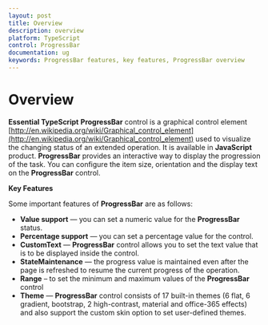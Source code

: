 ```yaml
---
layout: post
title: Overview
description: overview
platform: TypeScript
control: ProgressBar
documentation: ug
keywords: ProgressBar features, key features, ProgressBar overview
---
```


# Overview

**Essential TypeScript** **ProgressBar** control is a graphical control element [http://en.wikipedia.org/wiki/Graphical_control_element](http://en.wikipedia.org/wiki/Graphical_control_element) used to visualize the changing status of an extended operation. It is available in **JavaScript** product. **ProgressBar** provides an interactive way to display the progression of the task. You can configure the item size, orientation and the display text on the **ProgressBar** control.

**Key Features**

Some important features of **ProgressBar** are as follows:

* **Value support** — you can set a numeric value for the **ProgressBar** status.
* **Percentage support** — you can set a percentage value for the control.
* **CustomText** — **ProgressBar** control allows you to set the text value that is to be displayed inside the control.
* **StateMaintenance** — the progress value is maintained even after the page is refreshed to resume the current progress of the operation.
* **Range** – to set the minimum and maximum values of the **ProgressBar** control
* **Theme** — **ProgressBar** control consists of 17 built-in themes (6 flat, 6 gradient, bootstrap, 2 high-contrast, material and office-365 effects) and also support the custom skin option to set user-defined themes.
